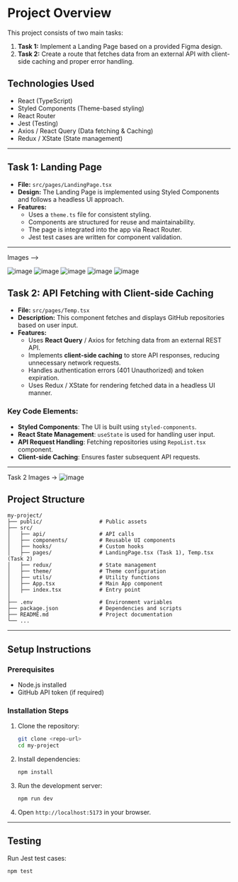 # Project Overview

This project consists of two main tasks:

1. **Task 1:** Implement a Landing Page based on a provided Figma design.
2. **Task 2:** Create a route that fetches data from an external API with client-side caching and proper error handling.

## Technologies Used
- React (TypeScript)
- Styled Components (Theme-based styling)
- React Router
- Jest (Testing)
- Axios / React Query (Data fetching & Caching)
- Redux / XState (State management)

---

## Task 1: Landing Page
- **File:** `src/pages/LandingPage.tsx`
- **Design:** The Landing Page is implemented using Styled Components and follows a headless UI approach.
- **Features:**
  - Uses a `theme.ts` file for consistent styling.
  - Components are structured for reuse and maintainability.
  - The page is integrated into the app via React Router.
  - Jest test cases are written for component validation.

---

Images -->

![image](https://github.com/user-attachments/assets/5f0e891d-e564-4c4d-b4c3-9df29dace6d8)
![image](https://github.com/user-attachments/assets/22491d5a-db3b-48c4-bbd0-3deef5716e4b)
![image](https://github.com/user-attachments/assets/151746ed-77b6-46de-90fb-7e36e3e130f9)
![image](https://github.com/user-attachments/assets/d1ab3814-ae96-4b3c-b2a1-074849b5e8f0)
![image](https://github.com/user-attachments/assets/7f25086c-c5a9-46d2-8460-225812eb0e14)



## Task 2: API Fetching with Client-side Caching
- **File:** `src/pages/Temp.tsx`
- **Description:** This component fetches and displays GitHub repositories based on user input.
- **Features:**
  - Uses **React Query** / Axios for fetching data from an external REST API.
  - Implements **client-side caching** to store API responses, reducing unnecessary network requests.
  - Handles authentication errors (401 Unauthorized) and token expiration.
  - Uses Redux / XState for rendering fetched data in a headless UI manner.
  
### Key Code Elements:
- **Styled Components**: The UI is built using `styled-components`.
- **React State Management**: `useState` is used for handling user input.
- **API Request Handling**: Fetching repositories using `RepoList.tsx` component.
- **Client-side Caching**: Ensures faster subsequent API requests.

---

Task 2 Images ->
![image](https://github.com/user-attachments/assets/436b679a-6345-4482-9f25-1617eeb10818)


## Project Structure
```
my-project/
├── public/                  # Public assets
├── src/
│   ├── api/                 # API calls
│   ├── components/          # Reusable UI components
│   ├── hooks/               # Custom hooks
│   ├── pages/               # LandingPage.tsx (Task 1), Temp.tsx (Task 2)
│   ├── redux/               # State management
│   ├── theme/               # Theme configuration
│   ├── utils/               # Utility functions
│   ├── App.tsx              # Main App component
│   ├── index.tsx            # Entry point
│
├── .env                     # Environment variables
├── package.json             # Dependencies and scripts
├── README.md                # Project documentation
└── ...
```

---

## Setup Instructions
### Prerequisites
- Node.js installed
- GitHub API token (if required)

### Installation Steps
1. Clone the repository:
   ```bash
   git clone <repo-url>
   cd my-project
   ```
2. Install dependencies:
   ```bash
   npm install
   ```
3. Run the development server:
   ```bash
   npm run dev
   ```
4. Open `http://localhost:5173` in your browser.

---

## Testing
Run Jest test cases:
```bash
npm test
```



